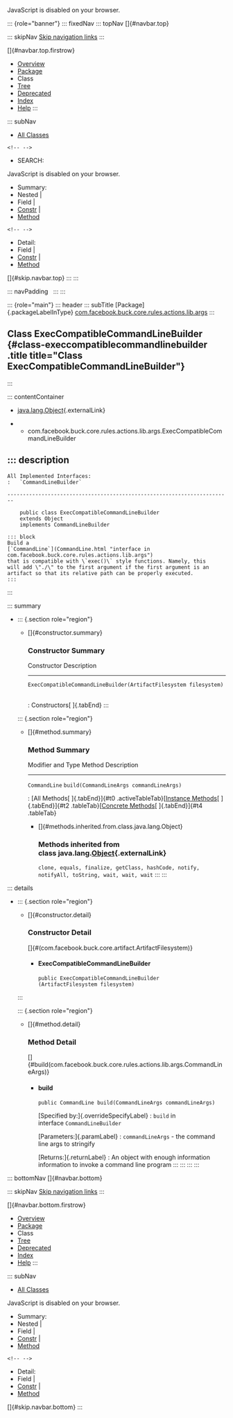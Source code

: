 <div>

JavaScript is disabled on your browser.

</div>

::: {role="banner"}
::: fixedNav
::: topNav
[]{#navbar.top}

::: skipNav
[Skip navigation links](#skip.navbar.top "Skip navigation links")
:::

[]{#navbar.top.firstrow}

-   [Overview](../../../../../../../../index.html)
-   [Package](package-summary.html)
-   Class
-   [Tree](package-tree.html)
-   [Deprecated](../../../../../../../../deprecated-list.html)
-   [Index](../../../../../../../../index-all.html)
-   [Help](../../../../../../../../help-doc.html)
:::

::: subNav
-   [All Classes](../../../../../../../../allclasses.html)

```{=html}
<!-- -->
```
-   SEARCH:

<div>

<div>

JavaScript is disabled on your browser.

</div>

</div>

<div>

-   Summary: 
-   Nested \| 
-   Field \| 
-   [Constr](#constructor.summary) \| 
-   [Method](#method.summary)

```{=html}
<!-- -->
```
-   Detail: 
-   Field \| 
-   [Constr](#constructor.detail) \| 
-   [Method](#method.detail)

</div>

[]{#skip.navbar.top}
:::
:::

::: navPadding
 
:::
:::

::: {role="main"}
::: header
::: subTitle
[Package]{.packageLabelInType} [com.facebook.buck.core.rules.actions.lib.args](package-summary.html)
:::

## Class ExecCompatibleCommandLineBuilder {#class-execcompatiblecommandlinebuilder .title title="Class ExecCompatibleCommandLineBuilder"}
:::

::: contentContainer
-   [java.lang.Object](http://docs.oracle.com/javase/7/docs/api/java/lang/Object.html?is-external=true "class or interface in java.lang"){.externalLink}

-   -   com.facebook.buck.core.rules.actions.lib.args.ExecCompatibleCommandLineBuilder

::: description
-   

    All Implemented Interfaces:
    :   `CommandLineBuilder`

    ------------------------------------------------------------------------

        public class ExecCompatibleCommandLineBuilder
        extends Object
        implements CommandLineBuilder

    ::: block
    Build a
    [`CommandLine`](CommandLine.html "interface in com.facebook.buck.core.rules.actions.lib.args")
    that is compatible with \`exec()\` style functions. Namely, this
    will add \"./\" to the first argument if the first argument is an
    artifact so that its relative path can be properly executed.
    :::
:::

::: summary
-   ::: {.section role="region"}
    -   []{#constructor.summary}

        ### Constructor Summary

          Constructor                                                         Description
          ------------------------------------------------------------------- -------------
          `ExecCompatibleCommandLineBuilder​(ArtifactFilesystem filesystem)`    

          : Constructors[ ]{.tabEnd}
    :::

    ::: {.section role="region"}
    -   []{#method.summary}

        ### Method Summary

          Modifier and Type   Method                                     Description
          ------------------- ------------------------------------------ -------------
          `CommandLine`       `build​(CommandLineArgs commandLineArgs)`    

          : [All Methods[ ]{.tabEnd}]{#t0 .activeTableTab}[[Instance
          Methods](javascript:show(2);)[ ]{.tabEnd}]{#t2
          .tableTab}[[Concrete
          Methods](javascript:show(8);)[ ]{.tabEnd}]{#t4 .tableTab}

        -   []{#methods.inherited.from.class.java.lang.Object}

            ### Methods inherited from class java.lang.[Object](http://docs.oracle.com/javase/7/docs/api/java/lang/Object.html?is-external=true "class or interface in java.lang"){.externalLink}

            `clone, equals, finalize, getClass, hashCode, notify, notifyAll, toString, wait, wait, wait`
    :::
:::

::: details
-   ::: {.section role="region"}
    -   []{#constructor.detail}

        ### Constructor Detail

        []{#<init>(com.facebook.buck.core.artifact.ArtifactFilesystem)}

        -   #### ExecCompatibleCommandLineBuilder

                public ExecCompatibleCommandLineBuilder​(ArtifactFilesystem filesystem)
    :::

    ::: {.section role="region"}
    -   []{#method.detail}

        ### Method Detail

        []{#build(com.facebook.buck.core.rules.actions.lib.args.CommandLineArgs)}

        -   #### build

            ``` methodSignature
            public CommandLine build​(CommandLineArgs commandLineArgs)
            ```

            [Specified by:]{.overrideSpecifyLabel}
            :   `build` in interface `CommandLineBuilder`

            [Parameters:]{.paramLabel}
            :   `commandLineArgs` - the command line args to stringify

            [Returns:]{.returnLabel}
            :   An object with enough information information to invoke
                a command line program
    :::
:::
:::
:::

::: bottomNav
[]{#navbar.bottom}

::: skipNav
[Skip navigation links](#skip.navbar.bottom "Skip navigation links")
:::

[]{#navbar.bottom.firstrow}

-   [Overview](../../../../../../../../index.html)
-   [Package](package-summary.html)
-   Class
-   [Tree](package-tree.html)
-   [Deprecated](../../../../../../../../deprecated-list.html)
-   [Index](../../../../../../../../index-all.html)
-   [Help](../../../../../../../../help-doc.html)
:::

::: subNav
-   [All Classes](../../../../../../../../allclasses.html)

<div>

<div>

JavaScript is disabled on your browser.

</div>

</div>

<div>

-   Summary: 
-   Nested \| 
-   Field \| 
-   [Constr](#constructor.summary) \| 
-   [Method](#method.summary)

```{=html}
<!-- -->
```
-   Detail: 
-   Field \| 
-   [Constr](#constructor.detail) \| 
-   [Method](#method.detail)

</div>

[]{#skip.navbar.bottom}
:::

